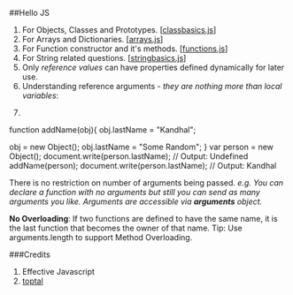 ##Hello JS  

1. For Objects, Classes and Prototypes. [[classbasics.js](js/classbasics.js)]
2. For Arrays and Dictionaries. [[arrays.js](js/arrays.js)]
3. For Function constructor and it's methods. [[functions.js](js/functions.js)]
4. For String related questions. [[stringbasics.js](js/stringbasics.js)]
5. Only _reference values_ can have properties defined dynamically for later use.
6. Understanding reference arguments - _they are nothing more than local variables_: 
7. ```javascript  
function addName(obj){
  obj.lastName = "Kandhal";
  
  obj = new Object();
  obj.lastName = "Some Random";
}
var person = new Object();
document.write(person.lastName);    // Output: Undefined
addName(person);
document.write(person.lastName);   // Output: Kandhal

There is no restriction on number of arguments being passed. _e.g. You can declare a function with no arguments but still you can send as many arguments you like. Arguments are accessible via **arguments** object._

**No Overloading**: If two functions are defined to have the same name, it is the last function that becomes the owner of that name. Tip: Use arguments.length to support Method Overloading.

###Credits
1. Effective Javascript
2. [toptal](www.toptal.com)
